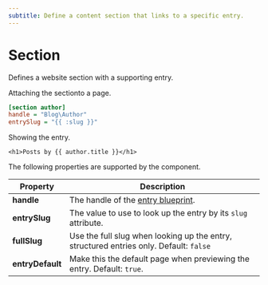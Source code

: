 ```yaml
---
subtitle: Define a content section that links to a specific entry.
---
```

# Section

Defines a website section with a supporting entry.

Attaching the sectionto a page.

```ini
[section author]
handle = "Blog\Author"
entrySlug = "{{ :slug }}"
```

Showing the entry.

```twig
<h1>Posts by {{ author.title }}</h1>
```

The following properties are supported by the component.

Property | Description
-------- | -------------
**handle** | The handle of the [entry blueprint](../blueprints/entry.md).
**entrySlug** | The value to use to look up the entry by its `slug` attribute.
**fullSlug** | Use the full slug when looking up the entry, structured entries only. Default: `false`
**entryDefault** | Make this the default page when previewing the entry. Default: `true`.
